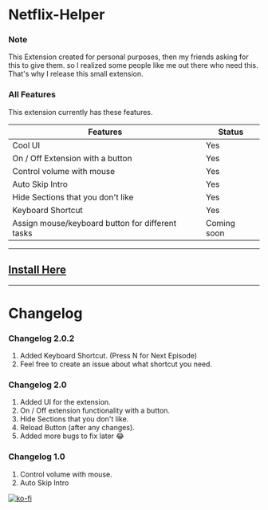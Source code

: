 # Netflix-Helper

### Note

This Extension created for personal purposes, then my friends asking for this to give them.
so I realized some people like me out there who need this. That's why I release this small extension.

### All Features

This extension currently has these features.

| Features                                         | Status      |
| ------------------------------------------------ | ----------- |
| Cool UI                                          | Yes         |
| On / Off Extension with a button                 | Yes         |
| Control volume with mouse                        | Yes         |
| Auto Skip Intro                                  | Yes         |
| Hide Sections that you don't like                | Yes         |
| Keyboard Shortcut                                | Yes         |
| Assign mouse/keyboard button for different tasks | Coming soon |

---

## [Install Here](https://chrome.google.com/webstore/detail/netflix-helper/mlfdbphlfojgfeepjojcalginhedfpnk)

---

# Changelog

### Changelog 2.0.2

1. Added Keyboard Shortcut. (Press N for Next Episode)
2. Feel free to create an issue about what shortcut you need.

### Changelog 2.0

1. Added UI for the extension.
2. On / Off extension functionality with a button.
3. Hide Sections that you don't like.
4. Reload Button (after any changes).
5. Added more bugs to fix later :joy:

### Changelog 1.0

1. Control volume with mouse.
2. Auto Skip Intro

[![ko-fi](https://ko-fi.com/img/githubbutton_sm.svg)](https://ko-fi.com/sarequl)
